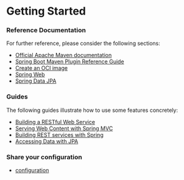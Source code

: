 # Getting Started

### Reference Documentation
For further reference, please consider the following sections:

* [Official Apache Maven documentation](https://maven.apache.org/guides/index.html)
* [Spring Boot Maven Plugin Reference Guide](https://docs.spring.io/spring-boot/docs/3.3.0/maven-plugin/reference/html/)
* [Create an OCI image](https://docs.spring.io/spring-boot/docs/3.3.0/maven-plugin/reference/html/#build-image)
* [Spring Web](https://docs.spring.io/spring-boot/docs/3.3.0/reference/htmlsingle/index.html#web)
* [Spring Data JPA](https://docs.spring.io/spring-boot/docs/3.3.0/reference/htmlsingle/index.html#data.sql.jpa-and-spring-data)

### Guides
The following guides illustrate how to use some features concretely:

* [Building a RESTful Web Service](https://spring.io/guides/gs/rest-service/)
* [Serving Web Content with Spring MVC](https://spring.io/guides/gs/serving-web-content/)
* [Building REST services with Spring](https://spring.io/guides/tutorials/rest/)
* [Accessing Data with JPA](https://spring.io/guides/gs/accessing-data-jpa/)

### Share your configuration

* [configuration](https://start.spring.io/#!type=maven-project&language=java&platformVersion=3.3.0&packaging=jar&jvmVersion=21&groupId=com.labdesenvsoft&artifactId=todolist&name=todolist&description=Laboratorio%20de%20Desenvolvimento%20de%20Software%20-%20Projeto%201%20-%20Aplicacao%20de%20lista%20de%20tarefas&packageName=com.labdesenvsoft.todolist&dependencies=web,data-jpa,h2,lombok)